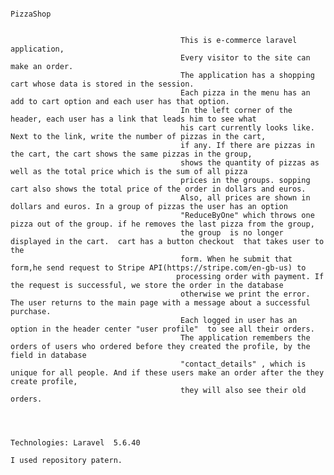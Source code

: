                                           
                                                                            PizzaShop
                                          
                                          
                                          This is e-commerce laravel application,
                                          Every visitor to the site can make an order.
                                          The application has a shopping cart whose data is stored in the session.
                                          Each pizza in the menu has an add to cart option and each user has that option.
                                          In the left corner of the header, each user has a link that leads him to see what 
                                          his cart currently looks like. Next to the link, write the number of pizzas in the cart,
                                          if any. If there are pizzas in the cart, the cart shows the same pizzas in the group, 
                                          shows the quantity of pizzas as well as the total price which is the sum of all pizza
                                          prices in the groups. sopping cart also shows the total price of the order in dollars and euros.
                                          Also, all prices are shown in dollars and euros. In a group of pizzas the user has an option 
                                          "ReduceByOne" which throws one pizza out of the group. if he removes the last pizza from the group,
                                          the group  is no longer displayed in the cart.  cart has a button checkout  that takes user to the 
                                          form. When he submit that form,he send request to Stripe API(https://stripe.com/en-gb-us) to
                                         processing order with payment. If the request is successful, we store the order in the database
                                          otherwise we print the error. The user returns to the main page with a message about a successful purchase. 
                                          Each logged in user has an option in the header center "user profile"  to see all their orders.
                                          The application remembers the orders of users who ordered before they created the profile, by the field in database 
                                          "contact_details" , which is unique for all people. And if these users make an order after the they create profile,
                                          they will also see their old orders.
                                          
                                          
                                          
                                                                                   Technologies: Laravel  5.6.40
                                                                                     I used repository patern.
                                          
                                           
                                           
                                         
                                           
                                          
